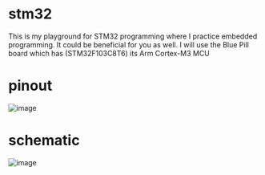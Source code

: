# stm32
This is my playground for STM32 programming where I practice embedded programming. It could be beneficial for you as well.
I will use the Blue Pill board which has (STM32F103C8T6) its Arm Cortex-M3 MCU
# pinout 
![image](https://github.com/ahmedradwanelbeshbeshy/stm32/assets/113290878/598240a7-4845-42bb-a191-acf4f639af8e)
# schematic
![image](https://github.com/ahmedradwanelbeshbeshy/stm32/assets/113290878/5d89cb12-9366-4a1d-99c9-cf09d7a36956)
